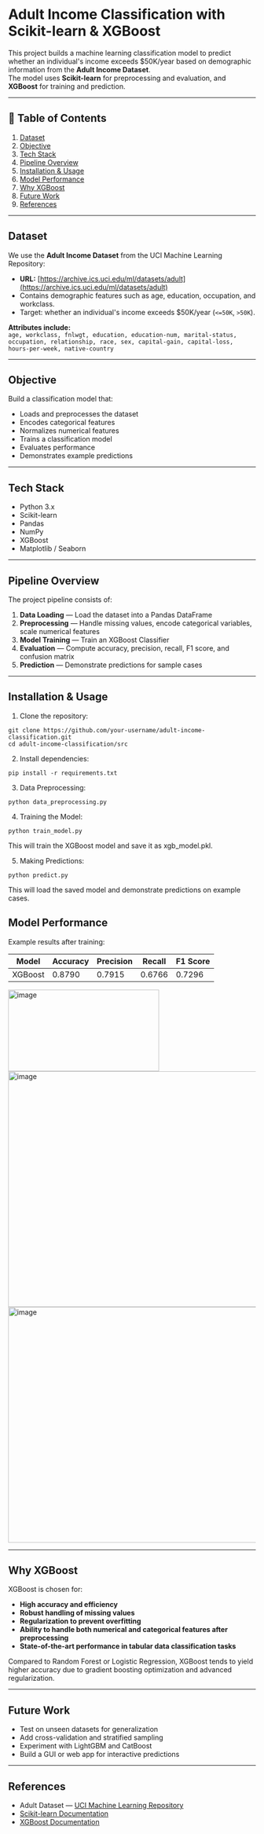 # Adult Income Classification with Scikit-learn & XGBoost

This project builds a machine learning classification model to predict whether an individual's income exceeds $50K/year based on demographic information from the **Adult Income Dataset**.  
The model uses **Scikit-learn** for preprocessing and evaluation, and **XGBoost** for training and prediction.

---

## 📌 Table of Contents
1. [Dataset](#dataset)  
2. [Objective](#objective)  
3. [Tech Stack](#tech-stack)  
4. [Pipeline Overview](#pipeline-overview)  
5. [Installation & Usage](#installation--usage)  
6. [Model Performance](#model-performance)  
7. [Why XGBoost](#why-xgboost)  
8. [Future Work](#future-work)  
9. [References](#references)  

---

## Dataset
We use the **Adult Income Dataset** from the UCI Machine Learning Repository:

- **URL:** [https://archive.ics.uci.edu/ml/datasets/adult](https://archive.ics.uci.edu/ml/datasets/adult)  
- Contains demographic features such as age, education, occupation, and workclass.  
- Target: whether an individual's income exceeds $50K/year (`<=50K`, `>50K`).  

**Attributes include:**  
`age, workclass, fnlwgt, education, education-num, marital-status, occupation, relationship, race, sex, capital-gain, capital-loss, hours-per-week, native-country`

---

## Objective
Build a classification model that:
- Loads and preprocesses the dataset  
- Encodes categorical features  
- Normalizes numerical features  
- Trains a classification model  
- Evaluates performance  
- Demonstrates example predictions

---

## Tech Stack
- Python 3.x  
- Scikit-learn  
- Pandas  
- NumPy  
- XGBoost  
- Matplotlib / Seaborn  

---

## Pipeline Overview
The project pipeline consists of:

1. **Data Loading** — Load the dataset into a Pandas DataFrame  
2. **Preprocessing** — Handle missing values, encode categorical variables, scale numerical features  
3. **Model Training** — Train an XGBoost Classifier  
4. **Evaluation** — Compute accuracy, precision, recall, F1 score, and confusion matrix  
5. **Prediction** — Demonstrate predictions for sample cases

---

## Installation & Usage

1. Clone the repository:
```
git clone https://github.com/your-username/adult-income-classification.git
cd adult-income-classification/src
```

2. Install dependencies:
```
pip install -r requirements.txt
```
3. Data Preprocessing:
```
python data_preprocessing.py
```
4. Training the Model:
```
python train_model.py
```
This will train the XGBoost model and save it as xgb_model.pkl.

5. Making Predictions:
```
python predict.py
```
This will load the saved model and demonstrate predictions on example cases.

## Model Performance

Example results after training:

| Model    | Accuracy | Precision | Recall  | F1 Score |
|----------|----------|-----------|---------|----------|
| XGBoost  | 0.8790   | 0.7915    | 0.6766  | 0.7296   |

<img width="307" height="166" alt="image" src="https://github.com/user-attachments/assets/b61dd935-9f6e-4803-a727-bcec93286d3c" />
<img width="640" height="480" alt="image" src="https://github.com/user-attachments/assets/bf89e882-95c8-4d58-aebe-d957ddafda4e" />
<img width="640" height="480" alt="image" src="https://github.com/user-attachments/assets/13b6a385-72b1-445e-935a-e7f60b2e1a68" />


---

## Why XGBoost

XGBoost is chosen for:

- **High accuracy and efficiency**  
- **Robust handling of missing values**  
- **Regularization to prevent overfitting**  
- **Ability to handle both numerical and categorical features after preprocessing**  
- **State-of-the-art performance in tabular data classification tasks**  

Compared to Random Forest or Logistic Regression, XGBoost tends to yield higher accuracy due to gradient boosting optimization and advanced regularization.

---

## Future Work

- Test on unseen datasets for generalization  
- Add cross-validation and stratified sampling  
- Experiment with LightGBM and CatBoost  
- Build a GUI or web app for interactive predictions  

---

## References

- Adult Dataset — [UCI Machine Learning Repository](https://archive.ics.uci.edu/ml/datasets/adult)  
- [Scikit-learn Documentation](https://scikit-learn.org/stable/documentation.html)  
- [XGBoost Documentation](https://xgboost.readthedocs.io/en/stable/)  
